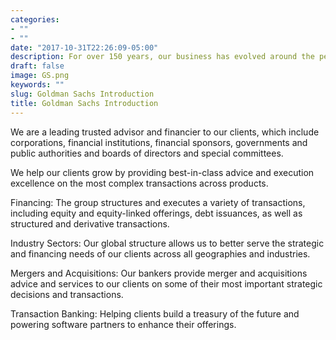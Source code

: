 ```yaml
---
categories:
- ""
- ""
date: "2017-10-31T22:26:09-05:00"
description: For over 150 years, our business has evolved around the people we serve. 
draft: false
image: GS.png
keywords: ""
slug: Goldman Sachs Introduction
title: Goldman Sachs Introduction
---
```


We are a leading trusted advisor and financier to our clients, which include corporations, financial institutions, financial sponsors, governments and public authorities and boards of directors and special committees.

We help our clients grow by providing best-in-class advice and execution excellence on the most complex transactions across products.

Financing: The group structures and executes a variety of transactions, including equity and equity-linked offerings, debt issuances, as well as structured and derivative transactions.

Industry Sectors: Our global structure allows us to better serve the strategic and financing needs of our clients across all geographies and industries.

Mergers and Acquisitions: Our bankers provide merger and acquisitions advice and services to our clients on some of their most important strategic decisions and transactions.

Transaction Banking: Helping clients build a treasury of the future and powering software partners to enhance their offerings.

